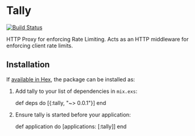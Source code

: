 # Tally

[![Build Status](https://travis-ci.org/kevinastone/tally.svg?branch=master)](https://travis-ci.org/kevinastone/tally)

HTTP Proxy for enforcing Rate Limiting.  Acts as an HTTP middleware for
enforcing client rate limits.

## Installation

If [available in Hex](https://hex.pm/docs/publish), the package can be installed as:

  1. Add tally to your list of dependencies in `mix.exs`:

        def deps do
          [{:tally, "~> 0.0.1"}]
        end

  2. Ensure tally is started before your application:

        def application do
          [applications: [:tally]]
        end

